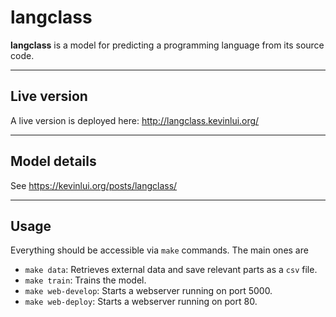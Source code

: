 # langclass

**langclass** is a model for predicting a programming language from its source
code.

---

## Live version

A live version is deployed here: <http://langclass.kevinlui.org/>

---

## Model details

See <https://kevinlui.org/posts/langclass/>

---

## Usage

Everything should be accessible via `make` commands. The main ones are

- `make data`: Retrieves external data and save relevant parts as a `csv` file.
- `make train`: Trains the model.
- `make web-develop`: Starts a webserver running on port 5000.
- `make web-deploy`: Starts a webserver running on port 80.
